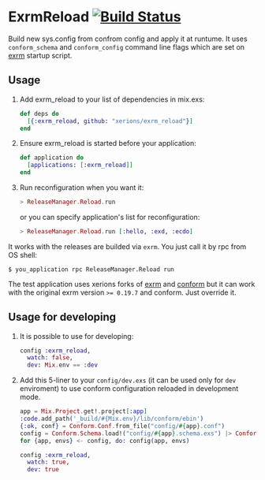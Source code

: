 # ExrmReload [![Build Status](https://travis-ci.org/xerions/exrm_reload.svg)](https://travis-ci.org/xerions/exrm_reload)

Build new sys.config from confrom config and apply it at runtume.
It uses `conform_schema` and `conform_config` command line flags which are set on [exrm](https://github.com/bitwalker/exrm) startup script.

## Usage

1. Add exrm_reload to your list of dependencies in mix.exs:

    ```elixir
    def deps do
      [{:exrm_reload, github: "xerions/exrm_reload"}]
    end
    ```

2. Ensure exrm_reload is started before your application:

    ```elixir
    def application do
      [applications: [:exrm_reload]]
    end
    ```

3. Run reconfiguration when you want it:

	```elixir
	> ReleaseManager.Reload.run
	```

	or you can specify application's list for reconfiguration:

	```elixir
	> ReleaseManager.Reload.run [:hello, :exd, :ecdo]
	```

It works with the releases are builded via `exrm`. You just call it by rpc from OS shell:

	$ you_application rpc ReleaseManager.Reload run

The test application uses xerions forks of [exrm](https://github.com/xerions/exrm) and [conform](https://github.com/xerions/conform) but it can work with the original exrm version `>= 0.19.7` and conform. Just override it.

## Usage for developing

1. It is possible to use for developing:

    ```elixir
    config :exrm_reload,
      watch: false,
      dev: Mix.env == :dev
    ```

2. Add this 5-liner to your `config/dev.exs` (it can be used only for `dev` enviroment) to use conform configuration reloaded in development mode.

    ```elixir
    app = Mix.Project.get!.project[:app]
    :code.add_path('_build/#{Mix.env}/lib/conform/ebin')
    {:ok, conf} = Conform.Conf.from_file("config/#{app}.conf")
    config = Conform.Schema.load!("config/#{app}.schema.exs") |> Conform.Translate.to_config([], conf)
    for {app, envs} <- config, do: config(app, envs)

    config :exrm_reload,
      watch: true,
      dev: true
    ```
